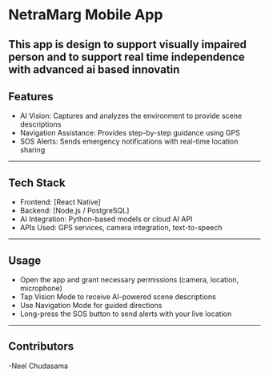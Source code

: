 # NetraMarg Mobile App 
This app is design to support visually impaired person and to support real time independence with advanced ai based innovatin
---
## Features
- AI Vision: Captures and analyzes the environment to provide scene descriptions  
- Navigation Assistance: Provides step-by-step guidance using GPS  
- SOS Alerts: Sends emergency notifications with real-time location sharing  

---

## Tech Stack
- Frontend: [React Native]  
- Backend: [Node.js / PostgreSQL]  
- AI Integration: Python-based models or cloud AI API  
- APIs Used: GPS services, camera integration, text-to-speech  

---
## Usage

- Open the app and grant necessary permissions (camera, location, microphone)
- Tap Vision Mode to receive AI-powered scene descriptions
- Use Navigation Mode for guided directions
- Long-press the SOS button to send alerts with your live location

---
## Contributors
-Neel Chudasama
